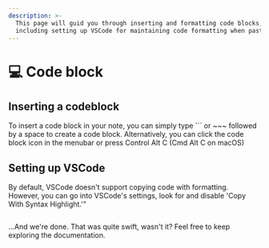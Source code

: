 ```yaml
---
description: >-
  This page will guid you through inserting and formatting code blocks,
  including setting up VSCode for maintaining code formatting when pasting.
---
```


# 💻 Code block

## Inserting a codeblock&#x20;

To insert a code block in your note, you can simply type \`\`\` or \~\~\~ followed by a space to create a code block. Alternatively, you can click the code block icon in the menubar or press Control Alt C (Cmd Alt C on macOS)

## Setting up VSCode

By default, VSCode doesn't support copying code with formatting. However, you can go into VSCode's settings, look for and disable 'Copy With Syntax Highlight.'"

<figure><img src="../.gitbook/assets/Screenshot 2024-01-09 at 9.09.33 AM (1).png" alt=""><figcaption></figcaption></figure>

...And we're done. That was quite swift, wasn't it? Feel free to keep exploring the documentation.
